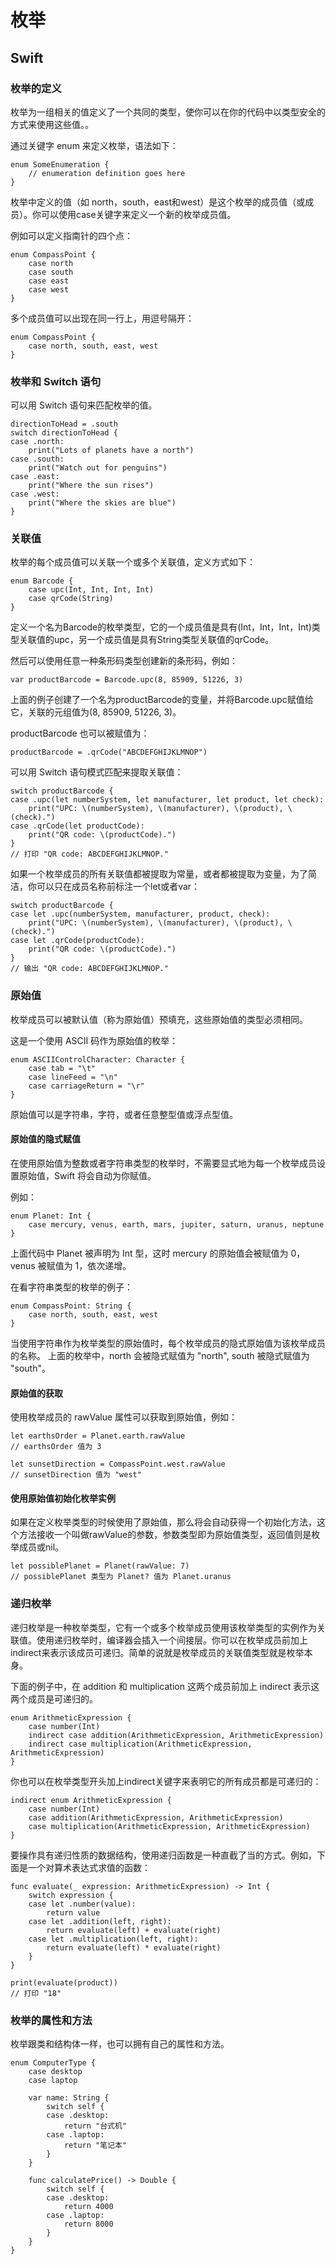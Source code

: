 # 枚举

## Swift

### 枚举的定义

枚举为一组相关的值定义了一个共同的类型，使你可以在你的代码中以类型安全的方式来使用这些值。。

通过关键字 enum 来定义枚举，语法如下：

```
enum SomeEnumeration {
    // enumeration definition goes here
}
```

枚举中定义的值（如 north，south，east和west）是这个枚举的成员值（或成员）。你可以使用case关键字来定义一个新的枚举成员值。

例如可以定义指南针的四个点：

```
enum CompassPoint {
    case north
    case south
    case east
    case west
}
```

多个成员值可以出现在同一行上，用逗号隔开：

```
enum CompassPoint {
    case north, south, east, west
}
```

### 枚举和 Switch 语句

可以用 Switch 语句来匹配枚举的值。

```
directionToHead = .south
switch directionToHead {
case .north:
    print("Lots of planets have a north")
case .south:
    print("Watch out for penguins")
case .east:
    print("Where the sun rises")
case .west:
    print("Where the skies are blue")
}
```

### 关联值

枚举的每个成员值可以关联一个或多个关联值，定义方式如下：

```
enum Barcode {
	case upc(Int, Int, Int, Int)
	case qrCode(String)
}
```

定义一个名为Barcode的枚举类型，它的一个成员值是具有(Int，Int，Int，Int)类型关联值的upc，另一个成员值是具有String类型关联值的qrCode。

然后可以使用任意一种条形码类型创建新的条形码，例如：

```
var productBarcode = Barcode.upc(8, 85909, 51226, 3)
```

上面的例子创建了一个名为productBarcode的变量，并将Barcode.upc赋值给它，关联的元组值为(8, 85909, 51226, 3)。

productBarcode 也可以被赋值为：

```
productBarcode = .qrCode("ABCDEFGHIJKLMNOP")
```

可以用 Switch 语句模式匹配来提取关联值：

```
switch productBarcode {
case .upc(let numberSystem, let manufacturer, let product, let check):
    print("UPC: \(numberSystem), \(manufacturer), \(product), \(check).")
case .qrCode(let productCode):
    print("QR code: \(productCode).")
}
// 打印 "QR code: ABCDEFGHIJKLMNOP."
```

如果一个枚举成员的所有关联值都被提取为常量，或者都被提取为变量，为了简洁，你可以只在成员名称前标注一个let或者var：

```
switch productBarcode {
case let .upc(numberSystem, manufacturer, product, check):
    print("UPC: \(numberSystem), \(manufacturer), \(product), \(check).")
case let .qrCode(productCode):
    print("QR code: \(productCode).")
}
// 输出 "QR code: ABCDEFGHIJKLMNOP."
```

### 原始值

枚举成员可以被默认值（称为原始值）预填充，这些原始值的类型必须相同。

这是一个使用 ASCII 码作为原始值的枚举：

```
enum ASCIIControlCharacter: Character {
    case tab = "\t"
    case lineFeed = "\n"
    case carriageReturn = "\r"
}
```

原始值可以是字符串，字符，或者任意整型值或浮点型值。

#### 原始值的隐式赋值

在使用原始值为整数或者字符串类型的枚举时，不需要显式地为每一个枚举成员设置原始值，Swift 将会自动为你赋值。

例如：

```
enum Planet: Int {
    case mercury, venus, earth, mars, jupiter, saturn, uranus, neptune
}
```

上面代码中 Planet 被声明为 Int 型，这时 mercury 的原始值会被赋值为 0，venus 被赋值为 1，依次递增。

在看字符串类型的枚举的例子：

```
enum CompassPoint: String {
    case north, south, east, west
}
```

当使用字符串作为枚举类型的原始值时，每个枚举成员的隐式原始值为该枚举成员的名称。
上面的枚举中，north 会被隐式赋值为 "north", south 被隐式赋值为 "south"。

#### 原始值的获取

使用枚举成员的 rawValue 属性可以获取到原始值，例如：

```
let earthsOrder = Planet.earth.rawValue
// earthsOrder 值为 3

let sunsetDirection = CompassPoint.west.rawValue
// sunsetDirection 值为 "west"
```

#### 使用原始值初始化枚举实例

如果在定义枚举类型的时候使用了原始值，那么将会自动获得一个初始化方法，这个方法接收一个叫做rawValue的参数，参数类型即为原始值类型，返回值则是枚举成员或nil。

```
let possiblePlanet = Planet(rawValue: 7)
// possiblePlanet 类型为 Planet? 值为 Planet.uranus
```

### 递归枚举

递归枚举是一种枚举类型，它有一个或多个枚举成员使用该枚举类型的实例作为关联值。使用递归枚举时，编译器会插入一个间接层。你可以在枚举成员前加上indirect来表示该成员可递归。简单的说就是枚举成员的关联值类型就是枚举本身。

下面的例子中，在 addition 和 multiplication 这两个成员前加上 indirect 表示这两个成员是可递归的。

```
enum ArithmeticExpression {
    case number(Int)
    indirect case addition(ArithmeticExpression, ArithmeticExpression)
    indirect case multiplication(ArithmeticExpression, ArithmeticExpression)
}
```

你也可以在枚举类型开头加上indirect关键字来表明它的所有成员都是可递归的：

```
indirect enum ArithmeticExpression {
    case number(Int)
    case addition(ArithmeticExpression, ArithmeticExpression)
    case multiplication(ArithmeticExpression, ArithmeticExpression)
}
```

要操作具有递归性质的数据结构，使用递归函数是一种直截了当的方式。例如，下面是一个对算术表达式求值的函数：

```
func evaluate(_ expression: ArithmeticExpression) -> Int {
    switch expression {
    case let .number(value):
        return value
    case let .addition(left, right):
        return evaluate(left) + evaluate(right)
    case let .multiplication(left, right):
        return evaluate(left) * evaluate(right)
    }
}

print(evaluate(product))
// 打印 "18"
```

### 枚举的属性和方法

枚举跟类和结构体一样，也可以拥有自己的属性和方法。

```
enum ComputerType {
    case desktop
    case laptop
    
    var name: String {
        switch self {
        case .desktop:
            return "台式机"
        case .laptop:
            return "笔记本"
        }
    }
    
    func calculatePrice() -> Double {
        switch self {
        case .desktop:
            return 4000
        case .laptop:
            return 8000
        }
    }
}
```


